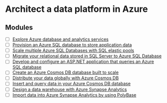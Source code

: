# Architect a data platform in Azure


## Modules

- [ ] [Explore Azure database and analytics services](https://docs.microsoft.com/en-gb/azure/azure-resource-manager/templates/template-specs?tabs=azure-powershell)
- [ ] [Provision an Azure SQL database to store application data](https://docs.microsoft.com/en-us/learn/modules/provision-azure-sql-db/)
- [ ] [Scale multiple Azure SQL Databases with SQL elastic pools](https://docs.microsoft.com/en-us/learn/modules/scale-sql-databases-elastic-pools/)
- [ ] [Migrate your relational data stored in SQL Server to Azure SQL Database](https://docs.microsoft.com/en-us/learn/modules/migrate-sql-server-relational-data/)
- [ ] [Develop and configure an ASP.NET application that queries an Azure SQL database](https://docs.microsoft.com/en-us/learn/modules/develop-app-that-queries-azure-sql/)
- [ ] [Create an Azure Cosmos DB database built to scale](https://docs.microsoft.com/en-us/learn/modules/create-cosmos-db-for-scale/)
- [ ] [Distribute your data globally with Azure Cosmos DB](https://docs.microsoft.com/en-us/learn/modules/distribute-data-globally-with-cosmos-db/)
- [ ] [Insert and query data in your Azure Cosmos DB database](https://docs.microsoft.com/en-us/learn/modules/access-data-with-cosmos-db-and-sql-api/)
- [ ] [Design a data warehouse with Azure Synapse Analytics](https://docs.microsoft.com/en-us/learn/modules/design-azure-sql-data-warehouse/)
- [ ] [Import data into Azure Synapse Analytics by using PolyBase](https://docs.microsoft.com/en-us/learn/modules/import-data-into-asdw-with-polybase/)
